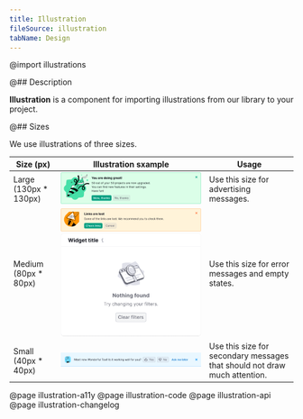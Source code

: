 ```yaml
---
title: Illustration
fileSource: illustration
tabName: Design
---
```


@import illustrations

@## Description

**Illustration** is a component for importing illustrations from our library to your project.

@## Sizes

We use illustrations of three sizes.

| Size (px)              | Illustration sxample                                                                                                     | Usage                                                                     |
| ---------------------- | ------------------------------------------------------------------------------------------------------------------------ | ------------------------------------------------------------------------- |
| Large (130px \* 130px) | ![example of a large illustration](static/large-size.png)                                                                | Use this size for advertising messages.                                   |
| Medium (80px \* 80px)  | ![example of a medium illustration](static/medium-size.png) ![example of a medium illustration](static/medium-size2.png) | Use this size for error messages and empty states.                        |
| Small (40px \* 40px)   | ![example of a small illustration](static/small-size.png)                                                                | Use this size for secondary messages that should not draw much attention. |

@page illustration-a11y
@page illustration-code
@page illustration-api
@page illustration-changelog
